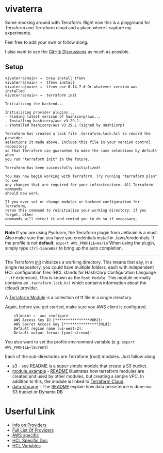 # vivaterra
Some mocking around with Terraform. Right now this is a playground for 
Terraform and Terraform cloud and a place where I capture my experiments. 

Feel free to add your own or follow along. 

I also want to use the [GitHib Discussions](https://github.com/periscopai/vivaterra/discussions)
as much as possible.

## Setup

```shell
vivaterra|main⚡ ⇒  brew install tfenv
vivaterra|main⚡ ⇒  tfenv install
vivaterra|main⚡ ⇒  tfenv use 0.14.7 # Or whatever version was installed
vivaterra|main⚡ ⇒  terraform init  

Initializing the backend...

Initializing provider plugins...
- Finding latest version of hashicorp/aws...
- Installing hashicorp/aws v3.29.1...
- Installed hashicorp/aws v3.29.1 (signed by HashiCorp)

Terraform has created a lock file .terraform.lock.hcl to record the provider
selections it made above. Include this file in your version control repository
so that Terraform can guarantee to make the same selections by default when
you run "terraform init" in the future.

Terraform has been successfully initialized!

You may now begin working with Terraform. Try running "terraform plan" to see
any changes that are required for your infrastructure. All Terraform commands
should now work.

If you ever set or change modules or backend configuration for Terraform,
rerun this command to reinitialize your working directory. If you forget, other
commands will detect it and remind you to do so if necessary.

```

---

**Note** If you are using Pycharm, the Terraform plugin from Jetbrain is a must. 
Also make sure that you have you credentials install in ./aws/credentials.
If the profile is not **default**, ``export AWS_PROFILE=mario``
When using the plugin, simply type ``Ctrl-SpaceBar`` to bring up the 
auto completion. 

---

The Terraform [init](https://www.terraform.io/docs/cli/commands/init.html) initializes 
a working directory. This means that say, in a single respository, you could have 
multiple folders, each with independent HCL configuration files (HCL stands for HashiCorp 
Configuration Language - ``.tf`` extension). This is known as the ``Root Module``. This 
module normally contains an ``.terraform.lock.hcl`` which contains information about the 
(cloud) provider.

A [Terraform Module](https://www.terraform.io/docs/language/modules/index.html) is a collection
of tf file in a single directory.

Again, before you get started, make sure you AWS client is configured. 

```shell
    s3|main⚡ ⇒  aws configure                  
    AWS Access Key ID [****************VOMJ]: 
    AWS Secret Access Key [****************JMLd]: 
    Default region name [us-west-2]: 
    Default output format [yaml-stream]: 
```

You also want to set the profile environment variable (e.g. ``export AWS_PROFILE=laurent``)

Each of the sub-directories are Terraform (root) modules. Just follow along

* [s3](s3) - see [README](s3/README.md) is a super simple module that create a S3 bucket.
* [module_example](module_example) - [README](module_example/README.md) illustrates how 
  terraform modules are created and used by other modules, but creating a simple VPC.
  In addition to this, the module is linked to 
  [Terraform Cloud](https://app.terraform.io/app/periscopai/workspaces/vivaterra-module-examples/runs).
* [data-storage](tf-walkthru/data-storage) - The [README](tf-walkthru/data-storage/README.md) explain
  how data persistence is done via S3 bucket or Dynamo DB

# Userful Link

* [Info on Providers](https://www.terraform.io/docs/providers/index.html)
* [Full List Of Providers](https://registry.terraform.io/browse/providers)
* [AWS specific](https://registry.terraform.io/providers/hashicorp/aws/latest/docs)
* [HCL Specific Doc](https://www.terraform.io/docs/language/index.html)
* [HCL Variables](https://www.terraform.io/docs/language/values/variables.html)



